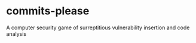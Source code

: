 # commits-please
A computer security game of surreptitious vulnerability insertion and code analysis
